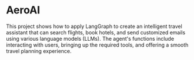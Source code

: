# AeroAI
This project shows how to apply LangGraph to create an intelligent travel assistant that can search flights, book hotels, and send customized emails using various language models (LLMs). The agent's functions include interacting with users, bringing up the required tools, and offering a smooth travel planning experience.
